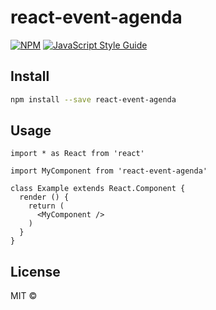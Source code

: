 # react-event-agenda

> 

[![NPM](https://img.shields.io/npm/v/react-event-agenda.svg)](https://www.npmjs.com/package/react-event-agenda) [![JavaScript Style Guide](https://img.shields.io/badge/code_style-standard-brightgreen.svg)](https://standardjs.com)

## Install

```bash
npm install --save react-event-agenda
```

## Usage

```tsx
import * as React from 'react'

import MyComponent from 'react-event-agenda'

class Example extends React.Component {
  render () {
    return (
      <MyComponent />
    )
  }
}
```

## License

MIT © [](https://github.com/)
